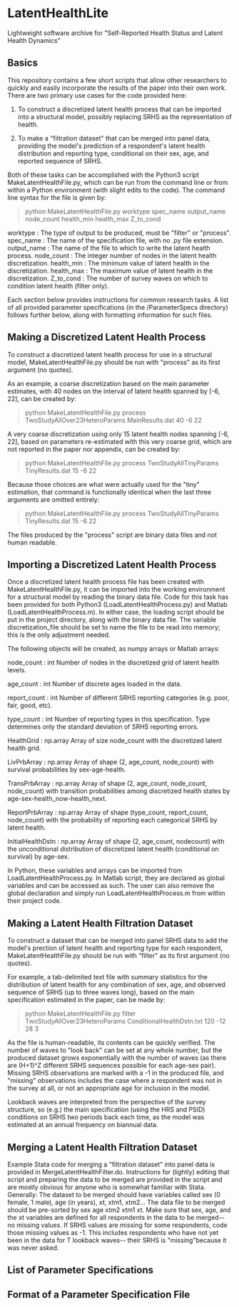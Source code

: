 # LatentHealthLite
 Lightweight software archive for "Self-Reported Health Status and Latent Health Dynamics"

## Basics

This repository contains a few short scripts that allow other researchers to quickly and
easily incorporate the results of the paper into their own work. There are two primary
use cases for the code provided here:

1. To construct a discretized latent health process that can be imported into a structural
model, possibly replacing SRHS as the representation of health.

2. To make a "filtration dataset" that can be merged into panel data, providing the model's
prediction of a respondent's latent health distribution and reporting type, conditional on
their sex, age, and reported sequence of SRHS.

Both of these tasks can be accomplished with the Python3 script MakeLatentHealthFile.py,
which can be run from the command line or from within a Python environment (with slight
edits to the code). The command line syntax for the file is given by:

> python MakeLatentHealthFile.py worktype spec_name output_name node_count health_min health_max Z_to_cond

worktype    : The type of output to be produced, must be "filter" or "process".
spec_name   : The name of the specification file, with no .py file extension.
output_name : The name of the file to which to write the latent health process.
node_count  : The integer number of nodes in the latent health discretization.
health_min  : The minimum value of latent health in the discretization.
health_max  : The maximum value of latent health in the discretization.
Z_to_cond   : The number of survey waves on which to condition latent health (filter only).

Each section below provides instructions for common research tasks. A list of all provided
parameter specifications (in the /ParameterSpecs directory) follows further below, along
with formatting information for such files.


## Making a Discretized Latent Health Process

To construct a discretized latent health process for use in a structural model,
MakeLatentHealthFile.py should be run with "process" as its first argument (no quotes).

As an example, a coarse discretization based on the main parameter estimates, with 40 nodes
on the interval of latent health spanned by [-6, 22], can be created by:
    
> python MakeLatentHealthFile.py process TwoStudyAllOver23HeteroParams MainResults.dat 40 -6 22

A very coarse discretization using only 15 latent health nodes spanning [-6, 22], based on
parameters re-estimated with this very coarse grid, which are not reported in the paper
nor appendix, can be created by:

> python MakeLatentHealthFile.py process TwoStudyAllTinyParams TinyResults.dat 15 -6 22

Because those choices are what were actually used for the "tiny" estimation, that
command is functionally identical when the last three arguments are omitted entirely:

> python MakeLatentHealthFile.py process TwoStudyAllTinyParams TinyResults.dat 15 -6 22

The files produced by the "process" script are binary data files and not human readable.


## Importing a Discretized Latent Health Process

Once a discretized latent health process file has been created with MakeLatentHealthFile.py,
it can be imported into the working environment for a structural model by reading the binary
data file. Code for this task has been provided for both Python3 (LoadLatentHealthProcess.py)
and Matlab (LoadLatentHealthProcess.m). In either case, the loading script should be put
in the project directory, along with the binary data file. The variable discretization_file
should be set to name the file to be read into memory; this is the only adjustment needed.

The following objects will be created, as numpy arrays or Matlab arrays:

node_count : int
    Number of nodes in the discretized grid of latent health levels.

age_count : int
    Number of discrete ages loaded in the data.

report_count : int
    Number of different SRHS reporting categories (e.g. poor, fair, good, etc).

type_count : int
    Number of reporting types in this specification. Type determines only the
    standard deviation of SRHS reporting errors.

HealthGrid : np.array
    Array of size node_count with the discretized latent health grid.

LivPrbArray : np.array
    Array of shape (2, age_count, node_count) with survival probabilities by sex-age-health.

TransPrbArray : np.array
    Array of shape (2, age_count, node_count, node_count) with transition probabilities
    among discretized health states by age-sex-health_now-health_next.

ReportPrbArray : np.array
    Array of shape (type_count, report_count, node_count) with the probability of reporting
    each categorical SRHS by latent health.

InitialHealthDstn : np.array
    Array of shape (2, age_count, nodecount) with the unconditional distribution
    of discretized latent health (conditional on survival) by age-sex.

In Python, these variables and arrays can be imported from LoadLatentHealthProcess.py. In
Matlab script, they are declared as global variables and can be accessed as such. The
user can also remove the global declaration and simply run LoadLatentHealthProcess.m from
within their project code.


## Making a Latent Health Filtration Dataset

To construct a dataset that can be merged into panel SRHS data to add the model's prection
of latent health and reporting type for each respondent, MakeLatentHealthFile.py should be
run with "filter" as its first argument (no quotes).

For example, a tab-delimited text file with summary statistics for the distribution of
latent health for any combination of sex, age, and observed sequence of SRHS (up to three
waves long), based on the main specification estimated in the paper, can be made by:
    
> python MakeLatentHealthFile.py filter TwoStudyAllOver23HeteroParams ConditionalHealthDstn.txt 120 -12 28 3

As the file is human-readable, its contents can be quickly verified. The number of waves
to "look back" can be set at any whole number, but the produced dataset grows exponentially
with the number of waves (as there are (H+1)^Z different SRHS sequences possible for each
age-sex pair). Missing SRHS observations are marked with a -1 in the produced file, and
"missing" observations includes the case where a respondent was not in the survey at all,
or not an appropriate age for inclusion in the model.

Lookback waves are interpreted from the perspective of the survey structure, so (e.g.) the
main specification (using the HRS and PSID) conditions on SRHS *two* periods back each time,
as the model was estimated at an annual frequency on biannual data.


## Merging a Latent Health Filtration Dataset

Example Stata code for merging a "filtration dataset" into panel data is provided in
MergeLatentHealthFilter.do. Instructions for (lightly) editing that script and preparing
the data to be merged are provided in the script and are mostly obvious for anyone who
is somewhat familiar with Stata. Generally: The dataset to be merged should have variables
called sex (0 female, 1 male), age (in years), xt, xtm1, xtm2... The data file to be merged
should be pre-sorted by sex age xtm2 xtm1 xt. Make sure that sex, age, and the xt variables
are defined for all respondents in the data to be merged-- no missing values. If SRHS values 
are missing for some respondents, code those missing values as -1. This includes respondents
who have not yet been in the data for T lookback waves-- their SRHS is "missing"because it
was never asked.


## List of Parameter Specifications


## Format of a Parameter Specification File

